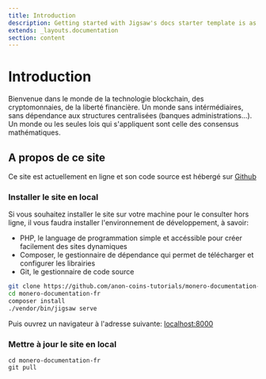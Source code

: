 ```yaml
---
title: Introduction
description: Getting started with Jigsaw's docs starter template is as easy as 1, 2, 3.
extends: _layouts.documentation
section: content
---
```


# Introduction

Bienvenue dans le monde de la technologie blockchain, des cryptomonnaies, de la liberté financière. Un monde sans intérmédiaires, sans dépendance aux structures centralisées (banques administrations...). <br>
Un monde ou les seules lois qui s'appliquent sont celle des consensus mathématiques. 

## A propos de ce site

Ce site est actuellement en ligne et son code source est hébergé sur <a href="https://github.com/anon-coins-tutorials/monero-documentation-fr">Github</a>

### Installer le site en local

Si vous souhaitez installer le site sur votre machine pour le consulter hors ligne, il vous faudra installer l'environnement de développement, à savoir:

* PHP, le language de programmation simple et accéssible pour créer facilement des sites dynamiques
* Composer, le gestionnaire de dépendance qui permet de télécharger et configurer les librairies
* Git, le gestionnaire de code source


```bash
git clone https://github.com/anon-coins-tutorials/monero-documentation-fr
cd monero-documentation-fr
composer install
./vendor/bin/jigsaw serve
```

Puis ouvrez un navigateur à l'adresse suivante: <a href="http://localhost:8000">localhost:8000</a>

### Mettre à jour le site en local

```
cd monero-documentation-fr
git pull
```